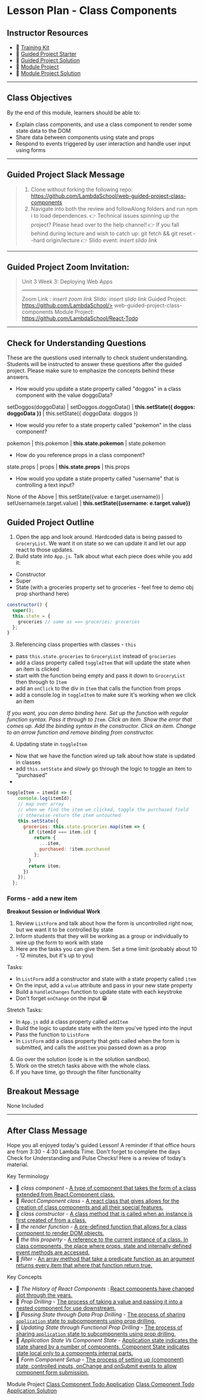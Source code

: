 # Lesson Plan - Class Components

## Instructor Resources
* 🐙 [Training Kit](https://learn.lambdaschool.com/web3/module/recnDKrWb24lgaziC)
* 🐙 [Guided Project Starter](https://github.com/LambdaSchool/web-guided-project-class-components)
* 🐙 [Guided Project Solution](https://github.com/LambdaSchool/web-guided-project-class-components-solution)
* 🐙 [Module Project](https://github.com/LambdaSchool/React-Todo)
* 🐙 [Module Project Solution](https://github.com/lambdaround2/React-Todo)

----

## Class Objectives

By the end of this module, learners should be able to:
* Explain class components, and use a class component to render some state data to the DOM
* Share data between components using state and props
* Respond to events triggered by user interaction and handle user input using forms

----

## Guided Project Slack Message
> 1. Clone without forking the following repo: https://github.com/LambdaSchool/web-guided-project-class-components
> 2. Navigate into both the review and followAlong folders and run npm i to load dependences.
> :point_right: Technical issues spinning up the project? Please head over to the help channel!
> :point_right: If you fall behind during lecture and wish to catch up:
> git fetch && git reset --hard origin/lecture
> :point_right: Slido event: *insert slido link*

----

## Guided Project Zoom Invitation:
> Unit 3 Week 3: Deploying Web Apps
> _______________________________________________________
> Zoom Link : *insert zoom link*
> Slido: *insert slido link*
> Guided Project: https://github.com/LambdaSchool/> web-guided-project-class-components
> Module Project: https://github.com/LambdaSchool/React-Todo

----

## Check for Understanding Questions

These are the questions used internally to check student understanding. Students will be instructed to answer these questions after the guided project. Please make sure to emphasize the concepts behind these answers.

* How would you update a state property called "doggos" in a class component with the value doggoData?

setDoggos(doggoData) | setDoggos.doggoData() | **this.setState({ doggos: doggoData })** | this.setState({ doggoData: doggos })

* How would you refer to a state property called "pokemon" in the class component?

pokemon | this.pokemon | **this.state.pokemon** | state.pokemon

* How do you reference props in a class component?

state.props | props | **this.state.props** | this.props

* How would you update a state property called "username" that is controlling a text input?

None of the Above | this.setState({value: e.target.username}) | setUsername(e.target.value) | **this.setState({username: e.target.value})**

## Guided Project Outline
1. Open the app and look around. Hardcoded data is being passed to `GroceryList`. We want it on state so we can update it and let our app react to those updates.
2. Build state into `App.js`. Talk about what each piece does while you add it:
  - Constructor
  - Super
  - State (with a groceries property set to groceries - feel free to demo obj prop shorthand here)

```javascript
constructor() {
  super();
  this.state = {
    groceries // same as === groceries: groceries
  };
}
```
3. Referencing class properties with classes - `this`
  - pass `this.state.groceries` to `GroceryList` instead of `grocieries`
  - add a class property called `toggleItem` that will update the state when an item is clicked
  - start with the function being empty and pass it down to `GroceryList` then through to `Item`
  - add an `onClick` to the div in `Item` that calls the function from props
  - add a console.log in `toggleItem` to make sure it's working when we click an item
  
_If you want, you can demo binding here. Set up the function with regular function syntax. Pass it through to `Item`. Click an item. Show the error that comes up. Add the binding syntax in the constructor. Click an item. Change to an arrow function and remove binding from constructor._

4. Updating state in `toggleItem`
  - Now that we have the function wired up talk about how state is updated in classes
  - add `this.setState` and _slowly_ go through the logic to toggle an item to "purchased"
  - 

```javascript
toggleItem = itemId => {
    console.log(itemId);
    // map over array
    // when we find the item we clicked, toggle the purchased field
    // otherwise return the item untouched
    this.setState({
      groceries: this.state.groceries.map(item => {
        if (itemId === item.id) {
          return {
            ...item,
            purchased: !item.purchased
          };
        }
        return item;
      })
    });
  };
```

### Forms - add a new item
**Breakout Session or Individual Work**
1. Review `ListForm` and talk about how the form is uncontrolled right now, but we want it to be controlled by state
2. Inform students that they will be working as a group or individually to wire up the form to work with state
3. Here are the tasks you can give them. Set a time limit (probably about 10 - 12 minutes, but it's up to you)

Tasks:
- In `ListForm` add a constructor and state with a state property called `item`
- On the input, add a `value` attribute and pass in your new state property
- Build a `handleChanges` function to update state with each keystroke
- Don't forget `onChange` on the input 😁

Stretch Tasks:
- In `App.js` add a class property called `addItem`
- Build the logic to update state with the item you've typed into the input
- Pass the function to `ListForm`
- In `ListForm` add a class property that gets called when the form is submitted, and calls the `addItem` you passed down as a prop

4. Go over the solution (code is in the solution sandbox). 
5. Work on the stretch tasks above with the whole class.
5. If you have time, go through the filter functionality

## Breakout Message
None Included

----

## After Class Message
Hope you all enjoyed today's guided Lesson!
A reminder if that office hours are from 3:30 - 4:30 Lambda Time. Don't forget to complete the days Check for Understanding and Pulse Checks! Here is a review of today's material.

Key Terminology
* 📝 *class component* - [A type of component that takes the form of a class extended from React.Component class.]()
* 📝 *React.Component class* - [A react class that gives allows for the creation of class components and all their special features.]()
* 📝 *class constructor* - [A class method that is called when an instance is first created of from a class.]()
* 📝 *the render function* - [A pre-defined function that allows for a class component to render DOM objects.]()
* 📝 *the this property* - [A reference to the current instance of a class. In class components, the place where props, state and internally defined event methods are accessed.]()
* 📝 *filter* - [An array method that take a predicate function as an argument returns every item that where that function return true.]()

Key Concepts
* 📝 *The History of React Components* : [React components have changed alot through the years.]()
* 📝 *Prop Drilling* - [The process of taking a value and passing it into a nested component for use downstream.]()
* 📝 *Passing State through Data Prop Drilling* - [The process of sharing `application` state to subcomponents using prop drilling.]()
* 📝 *Updating State through Functional Prop Drilling* - [The process of sharing `application` state to subcomponents using prop drilling.]()
* 📝 *Application State Vs Component State* - [Application state indicates the state shared by a number of components. Component State indicates state local only to a components internal parts.]()
* 📝 *Form Component Setup* - [The process of setting up (component) state, controlled inputs, onChange and onSubmit events to allow component form submission.]()

Module Project
[Class Component Todo Application](https://github.com/lambdaround2/React-Todo)
[Class Component Todo Application Solution](https://github.com/lambdaround2/React-Todo)